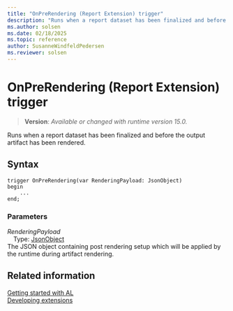 ```yaml
---
title: "OnPreRendering (Report Extension) trigger"
description: "Runs when a report dataset has been finalized and before the output artifact has been rendered."
ms.author: solsen
ms.date: 02/18/2025
ms.topic: reference
author: SusanneWindfeldPedersen
ms.reviewer: solsen
---
```

[//]: # (START>DO_NOT_EDIT)
[//]: # (IMPORTANT:Do not edit any of the content between here and the END>DO_NOT_EDIT.)
[//]: # (Any modifications should be made in the .xml files in the ModernDev repo.)

# OnPreRendering (Report Extension) trigger
> **Version**: _Available or changed with runtime version 15.0._

Runs when a report dataset has been finalized and before the output artifact has been rendered.


## Syntax
```AL
trigger OnPreRendering(var RenderingPayload: JsonObject)
begin
    ...
end;
```

### Parameters

*RenderingPayload*  
&emsp;Type: [JsonObject](../../methods-auto/jsonobject/jsonobject-data-type.md)  
The JSON object containing post rendering setup which will be applied by the runtime during artifact rendering.  



[//]: # (IMPORTANT: END>DO_NOT_EDIT)
## Related information  
[Getting started with AL](../devenv-get-started.md)  
[Developing extensions](../devenv-dev-overview.md)  